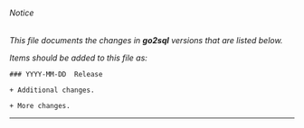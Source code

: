 ###### Notice

*This file documents the changes in **go2sql** versions that are listed below.*

*Items should be added to this file as:*

	### YYYY-MM-DD  Release

	+ Additional changes.

	+ More changes.

* * *


